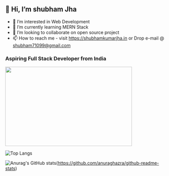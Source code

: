 ## 👋 Hi, I’m shubham Jha
- 👀 I’m interested in Web Development    
- 🌱 I’m currently learning MERN Stack
- 💞️ I’m looking to collaborate on open source project
- 📫 How to reach me - visit https://shubhamkumarjha.in or Drop e-mail @ shubham71099@gmail.com
###    Aspiring Full Stack Developer from India
<img src="https://camo.githubusercontent.com/ae6ce8513738f7d4d8d566a2f215a5bc7f65f39ddb91739e7f5bb94a5ac7a172/68747470733a2f2f6d69726f2e6d656469756d2e636f6d2f76322f726573697a653a6669743a3832382f312a7a566e574a7479474f585f6b5549446d3663634366512e676966" width="400" height="250"></img>

 ![Top Langs](https://github-readme-stats.vercel.app/api/top-langs/?username=shubham71099&layout=compact&langs_count=10)

![Anurag's GitHub stats](https://github-readme-stats.vercel.app/api?username=shubham71099&show_icons=true&theme=highcontrast)(https://github.com/anuraghazra/github-readme-stats)

